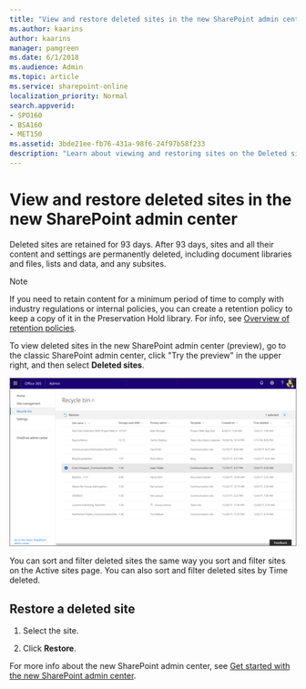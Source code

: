 ```yaml
---
title: "View and restore deleted sites in the new SharePoint admin center"
ms.author: kaarins
author: kaarins
manager: pamgreen
ms.date: 6/1/2018
ms.audience: Admin
ms.topic: article
ms.service: sharepoint-online
localization_priority: Normal
search.appverid:
- SPO160
- BSA160
- MET150
ms.assetid: 3bde21ee-fb76-431a-98f6-24f97b58f233
description: "Learn about viewing and restoring sites on the Deleted sites page of the new SharePoint admin center."
---
```


# View and restore deleted sites in the new SharePoint admin center

Deleted sites are retained for 93 days. After 93 days, sites and all their content and settings are permanently deleted, including document libraries and files, lists and data, and any subsites. 
  
> [!NOTE]
> If you need to retain content for a minimum period of time to comply with industry regulations or internal policies, you can create a retention policy to keep a copy of it in the Preservation Hold library. For info, see [Overview of retention policies](https://support.office.com/article/5e377752-700d-4870-9b6d-12bfc12d2423). 
  
To view deleted sites in the new SharePoint admin center (preview), go to the classic SharePoint admin center, click "Try the preview" in the upper right, and then select **Deleted sites**. 
  
![The Deleted sites page in the new SharePoint admin center](media/b195b8c7-ee2b-4a02-92cb-ed61899edd24.png)
  
You can sort and filter deleted sites the same way you sort and filter sites on the Active sites page. You can also sort and filter deleted sites by Time deleted.
  
## Restore a deleted site

1. Select the site.
    
2. Click **Restore**.
    
For more info about the new SharePoint admin center, see [Get started with the new SharePoint admin center](get-started-new-admin-center.md).
  

